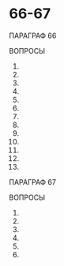 # 66-67

ПАРАГРАФ 66 

ВОПРОСЫ

1.

2.

3.

4.

5.

6.

7.

8.

9.

10.

11.

12.

13.



ПАРАГРАФ 67


ВОПРОСЫ

1.

2.

3.

4.

5.

6.

